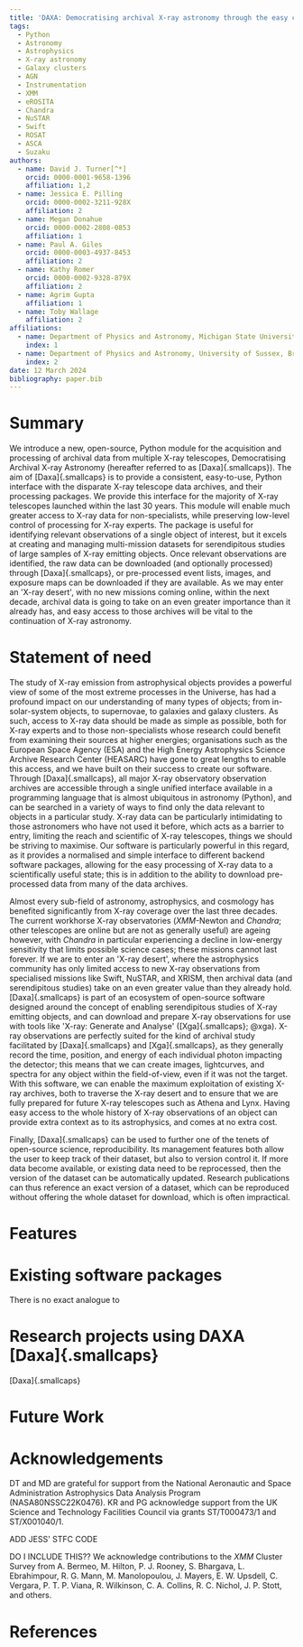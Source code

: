 ```yaml
---
title: 'DAXA: Democratising archival X-ray astronomy through the easy creation of multi-mission datasets'
tags:
  - Python
  - Astronomy
  - Astrophysics
  - X-ray astronomy
  - Galaxy clusters
  - AGN
  - Instrumentation
  - XMM
  - eROSITA
  - Chandra
  - NuSTAR
  - Swift
  - ROSAT
  - ASCA
  - Suzaku
authors:
  - name: David J. Turner[^*]
    orcid: 0000-0001-9658-1396
    affiliation: 1,2
  - name: Jessica E. Pilling
    orcid: 0000-0002-3211-928X
    affiliation: 2
  - name: Megan Donahue
    orcid: 0000-0002-2808-0853
    affiliation: 1
  - name: Paul A. Giles
    orcid: 0000-0003-4937-8453
    affiliation: 2
  - name: Kathy Romer
    orcid: 0000-0002-9328-879X
    affiliation: 2
  - name: Agrim Gupta
    affiliation: 1
  - name: Toby Wallage
    affiliation: 2
affiliations:
  - name: Department of Physics and Astronomy, Michigan State University, East Lansing, Michigan, 48824, USA
    index: 1
  - name: Department of Physics and Astronomy, University of Sussex, Brighton, BN1 9QH, UK
    index: 2
date: 12 March 2024
bibliography: paper.bib
---
```


# Summary
We introduce a new, open-source, Python module for the acquisition and processing of archival data from multiple X-ray 
telescopes, Democratising Archival X-ray Astronomy (hereafter referred to as [Daxa]{.smallcaps}). The aim of 
[Daxa]{.smallcaps} is to provide a consistent, easy-to-use, Python interface with the disparate X-ray telescope data 
archives, and their processing packages. We provide this interface for the majority of X-ray telescopes launched 
within the last 30 years. This module will enable much greater access to X-ray data for non-specialists, while 
preserving low-level control of processing for X-ray experts. The package is useful for identifying relevant 
observations of a single object of interest, but it excels at creating and managing multi-mission datasets for 
serendipitous studies of large samples of X-ray emitting objects. Once relevant observations are identified, the raw 
data can be downloaded (and optionally processed) through [Daxa]{.smallcaps}, or pre-processed event lists, images, and 
exposure maps can be downloaded if they are available. As we may enter an 'X-ray desert', with no new 
missions coming online, within the next decade, archival data is going to take on an even greater importance than
it already has, and easy access to those archives will be vital to the continuation of X-ray astronomy.

# Statement of need

The study of X-ray emission from astrophysical objects provides a powerful view of some of the most extreme processes 
in the Universe, has had a profound impact on our understanding of many types of objects; from in-solar-system 
objects, to supernovae, to galaxies and galaxy clusters. As such, access to X-ray data should be made as simple as possible, 
both for X-ray experts and to those non-specialists whose research could benefit from examining their sources at 
higher energies; organisations such as the European Space Agency (ESA) and the High Energy Astrophysics Science Archive 
Research Center (HEASARC) have gone to great lengths to enable this access, and we have built on their success to 
create our software. Through [Daxa]{.smallcaps}, all major X-ray observatory observation archives are accessible 
through a single unified interface available in a programming language that is almost ubiquitous in astronomy 
(Python), and can be searched in a variety of ways to find only the data relevant to objects in a particular 
study. X-ray data can be particularly intimidating to those astronomers who have not used it before, which acts
as a barrier to entry, limiting the reach and scientific of X-ray telescopes, things we should be striving to 
maximise. Our software is particularly powerful in this regard, as it provides a normalised and simple interface to 
different backend software packages, allowing for the easy processing of X-ray data to a scientifically useful 
state; this is in addition to the ability to download pre-processed data from many of the data archives.

Almost every sub-field of astronomy, astrophysics, and cosmology has benefited significantly from X-ray coverage over 
the last three decades. The current workhorse X-ray observatories (_XMM_-Newton and _Chandra_; other telescopes are 
online but are not as generally useful) are ageing however, with _Chandra_ in particular experiencing a decline in 
low-energy sensitivity that limits possible science cases; these missions cannot last forever. If we are to enter an 
'X-ray desert', where the astrophysics community has only limited access to new X-ray observations from specialised 
missions like Swift, NuSTAR, and XRISM, then archival data (and serendipitous studies) take on an even greater value
than they already hold. [Daxa]{.smallcaps} is part of an ecosystem of open-source software designed around the concept 
of enabling serendipitous studies of X-ray emitting objects, and can download and prepare X-ray observations for use
with tools like 'X-ray: Generate and Analyse' ([Xga]{.smallcaps}; @xga). X-ray observations are perfectly suited
for the kind of archival study facilitated by [Daxa]{.smallcaps} and [Xga]{.smallcaps}, as they generally record the
time, position, and energy of each individual photon impacting the detector; this means that we can create images, 
lightcurves, and spectra for any object within the field-of-view, even if it was not the target. With this software, we
can enable the maximum exploitation of existing X-ray archives, both to traverse the X-ray desert and to ensure that we 
are fully prepared for future X-ray telescopes such as Athena and Lynx. Having easy access to the whole history of 
X-ray observations of an object can provide extra context as to its astrophysics, and comes at no extra cost.

Finally, [Daxa]{.smallcaps} can be used to further one of the tenets of open-source science, reproducibility. Its 
management features both allow the user to keep track of their dataset, but also to version control it. If more data
become available, or existing data need to be reprocessed, then the version of the dataset can be automatically 
updated. Research publications can thus reference an exact version of a dataset, which can be reproduced without
offering the whole dataset for download, which is often impractical.

[^*]: turne540@msu.edu

# Features


# Existing software packages
There is no exact analogue to 

# Research projects using DAXA [Daxa]{.smallcaps}

[Daxa]{.smallcaps}

# Future Work


# Acknowledgements
DT and MD are grateful for support from the National Aeronautic and Space Administration Astrophysics Data Analysis 
Program (NASA80NSSC22K0476). KR and PG acknowledge support from the UK Science and Technology Facilities Council via 
grants ST/T000473/1 and ST/X001040/1.

ADD JESS' STFC CODE

DO I INCLUDE THIS?? We acknowledge contributions to the _XMM_ Cluster Survey from A. Bermeo, M. Hilton, P. J. Rooney, 
S. Bhargava, L. Ebrahimpour, R. G. Mann, M. Manolopoulou, J. Mayers, E. W. Upsdell, C. Vergara, P. T. P. Viana, 
R. Wilkinson, C. A. Collins, R. C. Nichol, J. P. Stott, and others.

# References
